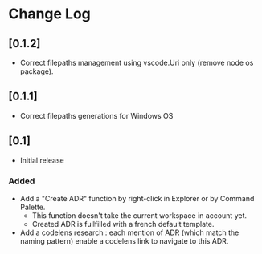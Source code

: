 # Change Log

## [0.1.2]

- Correct filepaths management using vscode.Uri only (remove node os package).

## [0.1.1]

- Correct filepaths generations for Windows OS

## [0.1]

- Initial release

### Added

- Add a "Create ADR" function by right-click in Explorer or by Command Palette.
  - This function doesn't take the current workspace in account yet.
  - Created ADR is fullfilled with a french default template.
- Add a codelens research : each mention of ADR (which match the naming pattern) enable a codelens link to navigate to this ADR.
